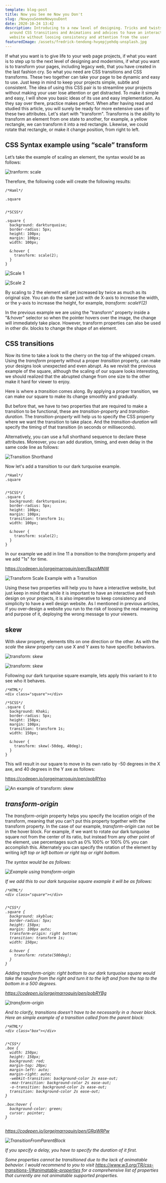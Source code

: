 ```yaml
---
template: blog-post
title: Now you See me Now you Don't
slug: /NowyouSeemeNowyouDont
date: 2020-10-24 13:42
description: Introducing to a new level of designing. Tricks and twists to play
  around CSS transitions and Animations and advices to have an interactive
  website without loosing consistency and attention from the user
featuredImage: /assets/fredrick-tendong-hvyepjyehdq-unsplash.jpg
---
```

<!--StartFragment-->

If what you want is to give life to your web page projects, if what you want is to step up to the next level of designing and modernims, if what you want is to transform your pages, including legacy web, that you have created in the last fashion cry. So what you need are CSS transitions and CSS transforms. These two together can take your page to be dynamic and easy to use. Just keep in mind to keep your projects simple, subtle and consistent. The idea of using this CSS pair is to streamline your projects without making your user lose attention or get distracted. To make it simple and easy, I will show you basic ideas of its use and easy implementation. As they say over there, practice makes perfect. When after having read and studied this article, you will surely be ready for more extensive uses of these two attributes. Let's start with "transform". Transforms is the ability to transform an element from one state to another, for example, a yellow rectangle, we can transform it into a red rectangle. Likewise, we could rotate that rectangle, or make it change position, from right to left.

<h2>CSS Syntax example using “scale” transform</h2>

Let’s take the example of scaling an element, the syntax would be as follows:

<!--EndFragment-->

![tranform: scale](/assets/imagea1.jpg "<h2>scale</h2>")

Therefore, the following code will create the following results:

```
/*Haml*/

.square


/*SCSS*/

.square {
  background: darkturquoise;
  border-radius: 5px;
  height: 100px;
  margin: 100px;
  width: 100px;
  
  &:hover {
    transform: scale(2);
  }
}
```

![Scale 1](/assets/squarebefore.jpg "Square before scaling it to 2.")

![Scale 2](/assets/squareafter.jpg "Square after scaling it to 2")

By scaling to 2 the element will get increased by twice as much as its original size. You can do the same just with de X-axis to increase the width, or the y-axis to increase the height, for example, <i>transform: scaleY(2)</i>

In the previous example we are using the "transform" property inside a "&:hover" selector so when the pointer hovers over the image, the change will immediately take place. However, transform properties can also be used in other div. blocks to change the shape of an element.

<h2>CSS transitions</h2>

Now its time to take a look to the cherry on the top of the whipped cream. Using the <i>transform</i> property without a proper <i>transition</i> property, can make your designs look  unexpected and even abrupt. As we revisit the previous example of the square, although the scaling of our square looks interesting, we should realized that the abrupted change from one size to the other make it hard for viewer to enjoy.

Here is where a <i>transition</i> comes along.  By applying a proper transition, we can make our square to make its change smoothly and gradually. 

But before that, we have to two properties that are required to make a transition to be functional, these are <i>transition-property</i> and <i>transition-duration</i>.  The <i>transition-property</i> will help us to specify the CSS property where we want the transition to take place. And the <i>transition-duration</i> will specify the timing of that transition (in seconds or milliseconds).

Alternatively, you can use a full shorthand sequence to declare these attributes. Moreover, you can add duration, timing, and even delay in the same code line as follows:

![Transition Shorthand](/assets/transitionshorthand.jpg "Transition Shorthand")

Now let's add a transition to our dark turquoise example.

```
/*Haml*/
.square


/*SCSS*/
.square {
  background: darkturquoise;
  border-radius: 5px;
  height: 100px;
  margin: 100px;
  transition: transform 1s;
  width: 100px;
  
  &:hover {
    transform: scale(2);
  }
}
```

In our example we add in line 11 a <i>transition</i> to the <i>transform</i> property and we add "1s" for time. 

<https://codepen.io/jorgejmarroquin/pen/BazpMNW>

![Transform Scale Example with a Transition](/assets/squarewithtransition.jpg)

Using these two properties will help you to have a interactive website, but just keep in mind that while it is important to have an interactive and fresh design on your projects, it is also imperative to keep consistency and simplicity to have a well design website. As I mentioned in previous articles, if you over-design a website you run to the risk of loosing the real meaning and purpose of it, deploying the wrong message to your viewers.

<h2>skew</h2>

With <i>skew</i> property, elements tilts on one direction or the other. As with the <i>scale</i> the <i>skew</i> property can use X and Y axes to have specific behaviors.

![transform: skew](/assets/skew1.jpg "<h2>CSS Syntax examples for <i>skew</i></h2>")

![transform: skew](/assets/skew.jpg)

Following our dark turquoise square example, lets apply this variant to it to see who it behaves.

```
/*HTML*/
<div class="square"></div>

/*SCSS*/
.square {
  background: Khaki;
  border-radius: 5px;
  height: 150px;
  margin: 100px;
  transition: transform 1s;
  width: 150px;
  
  &:hover {
    transform: skew(-50deg, 40deg);
  }
}
```

This will result in our square to move in its own ratio by -50 degrees in the X axe, and 40 degrees in the Y axe as follows:

<https://codepen.io/jorgejmarroquin/pen/pobRYpo>

![An example of <i>transform: skew</i>](/assets/finalskew.jpg)

<h2><i>transform-origin</i></h2>

The <i>transform-origin</i> property helps you specify the location origin of the transform, meaning that you can't put this property together with the transform property. In the case of our example, <i>transform-origin</i> can not be in the hover block. For example, if we want to rotate our dark turquoise square not from the center of its ratio, but instead from any other point of the element, use percentages such as 0% 100% or 100% 0% you can accomplish this. Alternately you can specify the rotation of the element by writing <i>left top<i/> or  <i>left bottom<i/> or <i>right top<i/> or <i>right bottom<i/>.

The syntax would be as follows:

![Example using <i>transform-origin<i/>](/assets/origin.jpg)

If we add this to our dark turquoise square example it will be as follows:

```
/*HTML*/
<div class="square"></div>


/*CSS*/
.square {
  background: skyblue;
  border-radius: 5px;
  height: 150px;
  margin: 100px auto;
  transform-origin: right bottom;
  transition: transform 1s;
  width: 150px;

  &:hover {
    transform: rotate(500deg);
  }
}
```

Adding <i>transform-origin: right bottom</i> to our dark turquoise square would take the square from the right and turn it to the left and from the top to the bottom in a 500 degrees.

<https://codepen.io/jorgejmarroquin/pen/pobRYBg>

![transform-origin](/assets/transform-origin.jpg)

And to clarify, transitions doesn't have to be necessarily in a <i>:hover<i/> block. Here an simple example of a transition called from the parent block:

```
/*HTML*/
<div class="box"></div>


/*CSS*/
.box {
  width: 150px;
  height: 150px;
  background: red;
  margin-top: 20px;
  margin-left: auto;
  margin-right: auto;
  -webkit-transition: background-color 2s ease-out;
  -moz-transition: background-color 2s ease-out;
  -o-transition: background-color 2s ease-out;
  transition: background-color 2s ease-out;
}

.box:hover {
  background-color: green;
  cursor: pointer;
}


```

<https://codepen.io/jorgejmarroquin/pen/GRqWRPw>

![TransitionFromParentBlock](/assets/parentblock.jpg)

If you specify a delay, you have to specify the duration of it first.

Some properties cannot be transitioned due to the lack of animatable behavior. I would recommend to you to visit <https://www.w3.org/TR/css-transitions-1/#animatable-properties>  for a comprehensive list of properties that currently are not animatable supported properties.